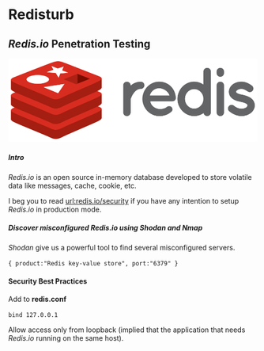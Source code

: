 # Redisturb
## *Redis.io* Penetration Testing 
![GitHub Logo](/Redis_Logo.png)
##### Intro

*Redis.io* is an open source in-memory database developed to store volatile data like messages, cache, cookie, etc.

I beg you to read [url:redis.io/security](http://redis.io/topics/security) if you have any intention to setup *Redis.io* in production mode.

##### Discover misconfigured *Redis.io* using *Shodan* and *Nmap*

*Shodan* give us a powerful tool to find several misconfigured servers.

` { product:"Redis key-value store", port:"6379" } `

#### Security Best Practices
Add to **redis.conf**

`bind 127.0.0.1`

Allow access only from loopback (implied that the application that needs *Redis.io* running on the same host).
